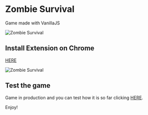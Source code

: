 # Zombie Survival

Game made with VanillaJS

![Zombie Survival](https://i.imgur.com/7XhZwLh.png)

## Install Extension on Chrome

[HERE](https://chromewebstore.google.com/detail/zombie-survival/pecpbcbaplpaplbclhjfgnngbbedjeld)

![Zombie Survival](https://i.ibb.co/dtgvH34/zombie.jpg)

## Test the game

Game in production and you can test how it is so far clicking [HERE](https://zombie-survival-game.netlify.app/).

Enjoy!
